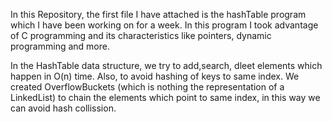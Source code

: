In this Repository, the first file I have attached is the hashTable program which I have been working on for a week. In this program I took advantage of C programming and its characteristics like pointers, dynamic programming and more. 

In the HashTable data structure, we try to add,search, dleet elements which happen in O(n) time.
Also, to avoid hashing of keys to same index. We created OverflowBuckets (which is nothing the representation of a LinkedList) to chain the elements which point to same index, in this way we can avoid hash collission.
